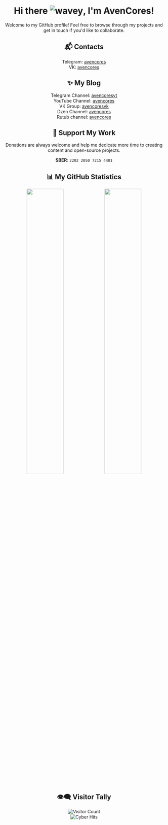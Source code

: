<div align="center">

# Hi there ![wavey](https://raw.githubusercontent.com/FragileDeviations/FragileDeviations/main/wavey.gif), I'm AvenCores!

Welcome to my GitHub profile! Feel free to browse through my projects and get in touch if you'd like to collaborate.

## 📬 Contacts
Telegram: [avencores](https://t.me/avencores)  
VK: [avencores](https://vk.com/avencores)

## ✨ My Blog
Telegram Channel: [avencoresyt](https://t.me/avencoresyt)  
YouTube Channel: [avencores](https://youtube.com/@avencores)  
VK Group: [avencoresvk](https://vk.com/avencoresvk)  
Dzen Channel: [avencores](https://dzen.ru/avencores)  
Rutub channel: [avencores](https://rutube.ru/channel/34072414/)

## 💖 Support My Work
Donations are always welcome and help me dedicate more time to creating content and open-source projects.  

**SBER**: `2202 2050 7215 4401`

## 📊 My GitHub Statistics

<p align="center">
  <img width="48%" src="https://github-readme-stats.vercel.app/api?username=AvenCores&show_icons=true&theme=github_dark&hide_border=true&include_all_commits=true" />
  <img width="48%" src="https://github-readme-stats.vercel.app/api/top-langs/?username=AvenCores&layout=compact&theme=github_dark&hide_border=true" />
</p>

## 👁️‍🗨️ Visitor Tally
<img src="https://komarev.com/ghpvc/?username=AvenCores&label=Visitors&color=0e75b6&style=flat-square" alt="Visitor Count" />  
<br/>
<img src="https://visitor-badge.laobi.icu/badge?page_id=AvenCores.visitor-badge&left_color=black&right_color=green&left_text=Cyber+Hits" alt="Cyber Hits"/>  

</div>
